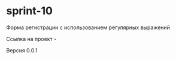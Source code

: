 # sprint-10

Форма регистрации с использованием регулярных выражений

Ссылка на проект - 

Версия 0.0.1